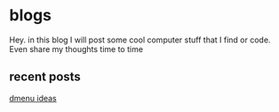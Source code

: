 # blogs
Hey. in this blog I will post some cool computer stuff that I find or code. Even
share my thoughts time to time

## recent posts
[dmenu ideas](blog/dmenu-ideas.md)

